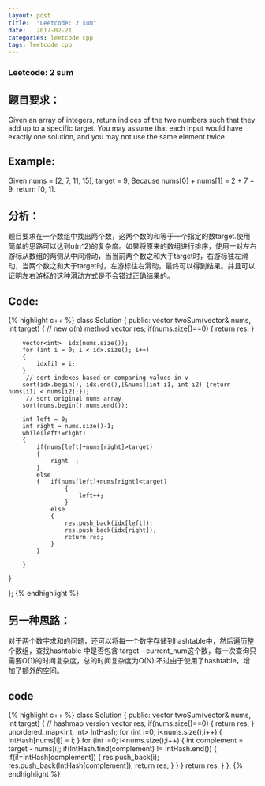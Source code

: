 ```yaml
---
layout: post
title:  "Leetcode: 2 sum"
date:   2017-02-21
categories: leetcode cpp 
tags: leetcode cpp
---
```


### Leetcode: 2 sum
## 题目要求：
Given an array of integers, return indices of the two numbers such that they add up to a specific target.
You may assume that each input would have exactly one solution, and you may not use the same element twice.
## Example:
Given nums = [2, 7, 11, 15], target = 9,
Because nums[0] + nums[1] = 2 + 7 = 9,
return [0, 1].
## 分析：
题目要求在一个数组中找出两个数，这两个数的和等于一个指定的数target.使用简单的思路可以达到o(n^2)的复杂度。如果将原来的数组进行排序，使用一对左右游标从数组的两侧从中间滑动，当当前两个数之和大于target时，右游标往左滑动，当两个数之和大于target时，左游标往右滑动，最终可以得到结果。并且可以证明左右游标的这种滑动方式是不会错过正确结果的。
## Code:
{% highlight c++ %}
class Solution {
public:
    vector<int> twoSum(vector<int>& nums, int target) {
        // new o(n) method
        vector<int> res;
        if(nums.size()==0)
        {
            return res;
        }
        
        vector<int>  idx(nums.size());
        for (int i = 0; i < idx.size(); i++) 
        {
            idx[i] = i;
        }
         // sort indexes based on comparing values in v
        sort(idx.begin(), idx.end(),[&nums](int i1, int i2) {return nums[i1] < nums[i2];});
         // sort original nums array
        sort(nums.begin(),nums.end());
        
        int left = 0;
        int right = nums.size()-1;
        while(left!=right)
        {
            if(nums[left]+nums[right]>target)
            {
                right--;
            }
            else
            {   if(nums[left]+nums[right]<target)
                    {
                        left++;
                    }
                else
                {
                    res.push_back(idx[left]);
                    res.push_back(idx[right]);
                    return res;
                }
            }
            
        }
        
    }
};
{% endhighlight %}

## 另一种思路：
对于两个数字求和的问题，还可以将每一个数字存储到hashtable中，然后遍历整个数组，查找hashtable 中是否包含 target - current_num这个数，每一次查询只需要O(1)的时间复杂度，总的时间复杂度为O(N).不过由于使用了hashtable，增加了额外的空间。

## code
{% highlight c++ %}
class Solution {
public:
    vector<int> twoSum(vector<int>& nums, int target) {
        // hashmap version
        vector<int> res;
        if(nums.size()==0)
        {
            return res;
        }
        unordered_map<int, int> IntHash;
        for (int i=0; i<nums.size();i++)
        {
            IntHash[nums[i]] = i;
        }
        for (int i=0; i<nums.size();i++)
        {
            int complement = target - nums[i];
            if(IntHash.find(complement) != IntHash.end())
            {
                if(i!=IntHash[complement])
                {
                    res.push_back(i);
                    res.push_back(IntHash[complement]);
                    return res;
                }
            }
        }
        return res;
    }
};
{% endhighlight %}
